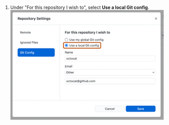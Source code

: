 1. Under "For this repository I wish to", select **Use a local Git config**.
![Screenshot of the "Git Config" pane in the "Repository Settings" window. The "Use a local Git config" radio button is selected and outlined in orange.](/assets/images/help/desktop/use-local-git-config.png)
